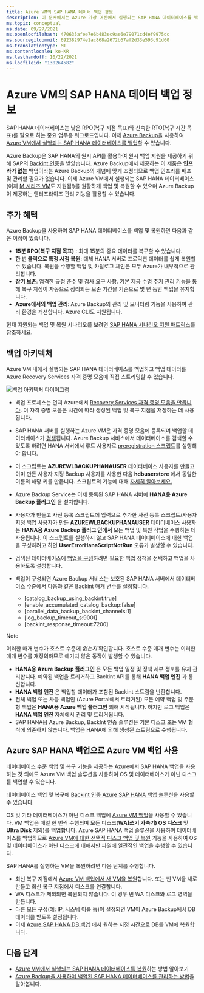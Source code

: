```yaml
---
title: Azure VM의 SAP HANA 데이터 백업 정보
description: 이 문서에서는 Azure 가상 머신에서 실행되는 SAP HANA 데이터베이스를 백업하는 방법에 대해 알아봅니다.
ms.topic: conceptual
ms.date: 09/27/2021
ms.openlocfilehash: 470635afee7e6b483ec9ae6e79071cd4ef9975dc
ms.sourcegitcommit: 692382974e1ac868a2672b67af2d33e593c91d60
ms.translationtype: MT
ms.contentlocale: ko-KR
ms.lasthandoff: 10/22/2021
ms.locfileid: "130264582"
---
```

# <a name="about-sap-hana-database-backup-in-azure-vms"></a>Azure VM의 SAP HANA 데이터 백업 정보

SAP HANA 데이터베이스는 낮은 RPO(복구 지점 목표)와 신속한 RTO(복구 시간 목표)를 필요로 하는 중요 업무용 워크로드입니다. 이제 [Azure Backup](./backup-overview.md)을 사용하여 [Azure VM에서 실행되는 SAP HANA 데이터베이스를 백업](./tutorial-backup-sap-hana-db.md)할 수 있습니다.

Azure Backup은 SAP HANA의 원시 API를 활용하여 원시 백업 지원을 제공하기 위해 SAP의 [Backint 인증](https://www.sap.com/dmc/exp/2013_09_adpd/enEN/#/d/solutions?id=8f3fd455-a2d7-4086-aa28-51d8870acaa5)을 받았습니다. Azure Backup에서 제공하는 이 제품은 **인프라가 없는** 백업이라는 Azure Backup의 개념에 맞게 조정되므로 백업 인프라를 배포 및 관리할 필요가 없습니다. 이제 Azure VM에서 실행되는 SAP HANA 데이터베이스(이제 [M 시리즈 VM](../virtual-machines/m-series.md)도 지원됨!)를 원활하게 백업 및 복원할 수 있으며 Azure Backup이 제공하는 엔터프라이즈 관리 기능을 활용할 수 있습니다.

## <a name="added-value"></a>추가 혜택

Azure Backup을 사용하여 SAP HANA 데이터베이스를 백업 및 복원하면 다음과 같은 이점이 있습니다.

* **15분 RPO(복구 지점 목표)** : 최대 15분의 중요 데이터를 복구할 수 있습니다.
* **한 번 클릭으로 특정 시점 복원**: 대체 HANA 서버로 프로덕션 데이터를 쉽게 복원할 수 있습니다. 복원을 수행할 백업 및 카탈로그 체인은 모두 Azure가 내부적으로 관리합니다.
* **장기 보존**: 엄격한 규정 준수 및 감사 요구 사항. 기본 제공 수명 주기 관리 기능을 통해 복구 지점이 자동으로 정리되는 보존 기간을 기준으로 몇 년 동안 백업을 유지합니다.
* **Azure에서의 백업 관리**: Azure Backup의 관리 및 모니터링 기능을 사용하여 관리 환경을 개선합니다. Azure CLI도 지원됩니다.

현재 지원되는 백업 및 복원 시나리오를 보려면 [SAP HANA 시나리오 지원 매트릭스](./sap-hana-backup-support-matrix.md#scenario-support)를 참조하세요.

## <a name="backup-architecture"></a>백업 아키텍처

Azure VM 내에서 실행되는 SAP HANA 데이터베이스를 백업하고 백업 데이터를 Azure Recovery Services 자격 증명 모음에 직접 스트리밍할 수 있습니다.

![백업 아키텍처 다이어그램](./media/sap-hana-db-about/backup-architecture.png)

* 백업 프로세스는 먼저 Azure에서 [Recovery Services 자격 증명 모음을 만듭니다](./tutorial-backup-sap-hana-db.md#create-a-recovery-services-vault). 이 자격 증명 모음은 시간에 따라 생성된 백업 및 복구 지점을 저장하는 데 사용됩니다.
* SAP HANA 서버를 실행하는 Azure VM은 자격 증명 모음에 등록되며 백업할 데이터베이스가 [검색](./tutorial-backup-sap-hana-db.md#discover-the-databases)됩니다. Azure Backup 서비스에서 데이터베이스를 검색할 수 있도록 하려면 HANA 서버에서 루트 사용자로 [preregistration 스크립트](https://go.microsoft.com/fwlink/?linkid=2173610)를 실행해야 합니다.
* 이 스크립트는 **AZUREWLBACKUPHANAUSER** 데이터베이스 사용자를 만들고 이미 만든 사용자 지정 Backup 사용자를 사용한 다음 **hdbuserstore** 에서 동일한 이름의 해당 키를 만듭니다. 스크립트의 기능에 대해 [자세히 알아보세요.](./tutorial-backup-sap-hana-db.md#what-the-pre-registration-script-does)
* Azure Backup Service는 이제 등록된 SAP HANA 서버에 **HANA용 Azure Backup 플러그인** 을 설치합니다.
* 사용자가 만들고 사전 등록 스크립트에 입력으로 추가한 사전 등록 스크립트/사용자 지정 백업 사용자가 만든 **AZUREWLBACKUPHANAUSER** 데이터베이스 사용자는 **HANA용 Azure Backup 플러그 인에서** 모든 백업 및 복원 작업을 수행하는 데 사용됩니다. 이 스크립트를 실행하지 않고 SAP HANA 데이터베이스에 대한 백업을 구성하려고 하면 **UserErrorHanaScriptNotRun** 오류가 발생할 수 있습니다.
* 검색된 데이터베이스에 [백업을 구성](./tutorial-backup-sap-hana-db.md#configure-backup)하려면 필요한 백업 정책을 선택하고 백업을 사용하도록 설정합니다.

* 백업이 구성되면 Azure Backup 서비스는 보호된 SAP HANA 서버에서 데이터베이스 수준에서 다음과 같은 Backint 매개 변수를 설정합니다.
  *  [catalog_backup_using_backint:true]
  *  [enable_accumulated_catalog_backup:false]
  *  [parallel_data_backup_backint_channels:1]
  *  [log_backup_timeout_s:900)]
  *  [backint_response_timeout:7200]

>[!NOTE]
>이러한 매개 변수가 호스트 수준에 *없는지* 확인합니다. 호스트 수준 매개 변수는 이러한 매개 변수를 재정의하므로 예기치 않은 동작이 발생할 수 있습니다.
>

* **HANA용 Azure Backup 플러그인** 은 모든 백업 일정 및 정책 세부 정보를 유지 관리합니다. 예약된 백업을 트리거하고 Backint API를 통해 **HANA 백업 엔진** 과 통신합니다.
* **HANA 백업 엔진** 은 백업할 데이터가 포함된 Backint 스트림을 반환합니다.
* 전체 백업 또는 차등 백업인 (Azure Portal에서 트리거된) 모든 예약 백업 및 주문형 백업은 **HANA용 Azure 백업 플러그인** 의해 시작됩니다. 하지만 로그 백업은 **HANA 백업 엔진** 자체에서 관리 및 트리거됩니다.
* SAP HANA용 Azure Backup, BackInt 인증 솔루션은 기본 디스크 또는 VM 형식에 의존하지 않습니다. 백업은 HANA에 의해 생성된 스트림으로 수행됩니다.

## <a name="using-azure-vm-backup-with-azure-sap-hana-backup"></a>Azure SAP HANA 백업으로 Azure VM 백업 사용

데이터베이스 수준 백업 및 복구 기능을 제공하는 Azure에서 SAP HANA 백업을 사용하는 것 외에도 Azure VM 백업 솔루션을 사용하여 OS 및 데이터베이스가 아닌 디스크를 백업할 수 있습니다.

데이터베이스 백업 및 복구에 [Backint 인증 Azure SAP HANA 백업 솔루션](#backup-architecture)을 사용할 수 있습니다.

OS 및 기타 데이터베이스가 아닌 디스크 백업에 [Azure VM 백업](backup-azure-vms-introduction.md)을 사용할 수 있습니다. VM 백업은 매일 한 번씩 수행되며 모든 디스크(**WA(쓰기 가속기) OS 디스크** 및 **Ultra Disk** 제외)를 백업합니다. Azure SAP HANA 백업 솔루션을 사용하여 데이터베이스를 백업하므로 [Azure VM에 대한 선택적 디스크 백업 및 복원](selective-disk-backup-restore.md) 기능을 사용하여 OS 및 데이터베이스가 아닌 디스크에 대해서만 파일에 일관적인 백업을 수행할 수 있습니다.

SAP HANA를 실행하는 VM을 복원하려면 다음 단계를 수행합니다.

* 최신 복구 지점에서 [Azure VM 백업에서 새 VM을 복원](backup-azure-arm-restore-vms.md)합니다. 또는 빈 VM을 새로 만들고 최신 복구 지점에서 디스크를 연결합니다.
* WA 디스크가 제외되면 복원되지 않습니다. 이 경우 빈 WA 디스크와 로그 영역을 만듭니다.
* 다른 모든 구성(예: IP, 시스템 이름 등)이 설정되면 VM이 Azure Backup에서 DB 데이터를 받도록 설정됩니다.
* 이제 [Azure SAP HANA DB 백업](sap-hana-db-restore.md#restore-to-a-point-in-time-or-to-a-recovery-point) 에서 원하는 지정 시간으로 DB를 VM에 복원합니다.

## <a name="next-steps"></a>다음 단계

* [Azure VM에서 실행되는 SAP HANA 데이터베이스를 복원](./sap-hana-db-restore.md)하는 방법 알아보기
* [Azure Backup을 사용하여 백업된 SAP HANA 데이터베이스를 관리하는 방법](./sap-hana-db-manage.md)을 알아봅니다.